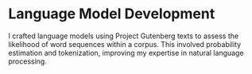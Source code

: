 # Language Model Development
I crafted language models using Project Gutenberg texts to assess the likelihood of word sequences within a corpus. This involved probability estimation and tokenization, improving my expertise in natural language processing.
